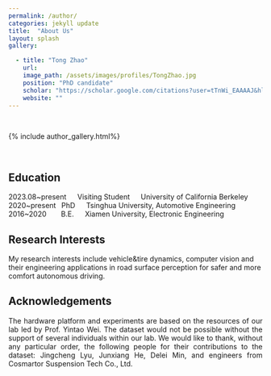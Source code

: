 ```yaml
---
permalink: /author/
categories: jekyll update
title:  "About Us"
layout: splash
gallery:

  - title: "Tong Zhao"
    url: 
    image_path: /assets/images/profiles/TongZhao.jpg
    position: "PhD candidate"
    scholar: "https://scholar.google.com/citations?user=tTnWi_EAAAAJ&hl"
    website: ""
---
```

<br>

{% include author_gallery.html%}

<br>

## Education

2023.08~present &ensp;&ensp; Visiting Student &ensp;&ensp; University of California Berkeley
<br>
2020~present &ensp;PhD &ensp;&ensp; Tsinghua University, Automotive Engineering
<br>
2016~2020 &ensp;&ensp;&ensp; B.E. &ensp;&ensp; Xiamen University, Electronic Engineering
<br>

## Research Interests
My research interests include vehicle&tire dynamics, computer vision and their engineering applications in road surface perception for safer and more comfort autonomous driving.

## Acknowledgements 
<p style="text-align: justify;">
The hardware platform and experiments are based on the resources of our lab led by Prof. Yintao Wei. The dataset would not be possible without the support of several individuals within our lab. We would like to thank, without any particular order, the following people for their contributions to the dataset: Jingcheng Lyu, Junxiang He, Delei Min, and engineers from Cosmartor Suspension Tech Co., Ltd.
</p>
